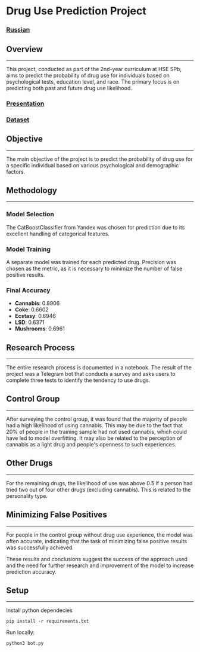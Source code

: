 # Drug Use Prediction Project
### [Russian](https://github.com/cactus-tim/ml_project/blob/main/Readme.eng.md)

## Overview
***

This project, conducted as part of the 2nd-year curriculum at HSE SPb, aims to predict the probability of drug use for individuals based on psychological tests, education level, and race. The primary focus is on predicting both past and future drug use likelihood.

### [Presentation](https://docs.google.com/presentation/d/1SRAx6Q4AqNjn7umS8HGrHtlK8aV99tllMibPskqCLgE/edit#slide=id.g2e2fc8ce46e_3_9)

### [Dataset](https://www.kaggle.com/datasets/mexwell/drug-consumption-classification/data)

## Objective
***

The main objective of the project is to predict the probability of drug use for a specific individual based on various psychological and demographic factors.

## Methodology
***

### Model Selection

The CatBoostClassifier from Yandex was chosen for prediction due to its excellent handling of categorical features.

### Model Training

A separate model was trained for each predicted drug. Precision was chosen as the metric, as it is necessary to minimize the number of false positive results.

### Final Accuracy

- **Cannabis**: 0.8906
- **Coke**: 0.6602
- **Ecstasy**: 0.6946
- **LSD**: 0.6371
- **Mushrooms**: 0.6961

## Research Process
***

The entire research process is documented in a notebook. The result of the project was a Telegram bot that conducts a survey and asks users to complete three tests to identify the tendency to use drugs.

## Control Group
***

After surveying the control group, it was found that the majority of people had a high likelihood of using cannabis. This may be due to the fact that 20% of people in the training sample had not used cannabis, which could have led to model overfitting. It may also be related to the perception of cannabis as a light drug and people's openness to such experiences.

## Other Drugs
***

For the remaining drugs, the likelihood of use was above 0.5 if a person had tried two out of four other drugs (excluding cannabis). This is related to the personality type.

## Minimizing False Positives
***

For people in the control group without drug use experience, the model was often accurate, indicating that the task of minimizing false positive results was successfully achieved.


These results and conclusions suggest the success of the approach used and the need for further research and improvement of the model to increase prediction accuracy.

## Setup
***

Install python dependecies

`pip install -r requirements.txt`

Run locally:

`python3 bot.py`
